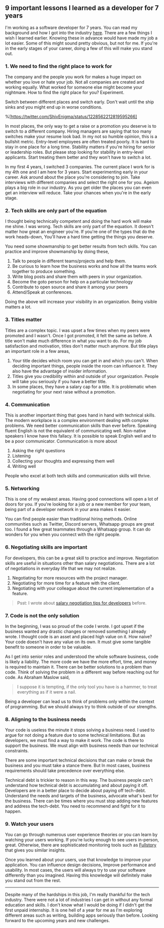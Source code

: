 ## 9 important lessons I learned as a developer for 7 years

I'm working as a software developer for 7 years. You can read my background and how I got into the industry [here](https://vikky.dev/college-degree).  There are a few things I wish I learned earlier. Knowing these in advance would have made my job a lot easier. Some of this might sound pretty obvious, but not for me. If you're in the early stages of your career, doing a few of this will make you stand out.

### 1. We need to find the right place to work for

The company and the people you work for makes a huge impact on whether you love or hate your job. Not all companies are created and working equally. What worked for someone else might become your nightmare. How to find the right place for you? Experiment.

Switch between different places and switch early. Don't wait until the ship sinks and you might end up in worse conditions.

%[https://twitter.com/ShivEnigma/status/1228562212819595266]

In most places, the only way to get a raise or a promotion you deserve is to switch to a different company. Hiring managers are saying that too many switches make your resume look bad. In my not so humble opinion, this is a bullshit metric. Entry-level employees are often treated poorly. It is hard to stay in one place for a long time. Stability matters if you're hiring for senior or leadership roles. But please stop looking for stability in entry-level applicants. Start treating them better and they won't have to switch a lot.

In my first 4 years, I switched 3 companies. The current place I work for is my 4th one and I am here for 3 years. Start experimenting early in your career. Ask around about the place you're considering to join. Take interviews with different companies and select the right one for you. Ageism plays a big role in our industry. As you get older the places you can even get an interview will reduce. Take your chances when you're in the early stage.

### 2. Tech skills are only part of the equation

I thought being technically competent and doing the hard work will make me shine. I was wrong. Tech skills are only part of the equation. It doesn't matter how great an engineer you're. If you're one of the types that do the work heads-down, You'll have a hard time getting the things you deserve.

You need some showmanship to get better results from tech skills. You can practice and improve showmanship by doing these,

1. Talk to people in different teams/projects and help them.
2. Be curious to learn how the business works and how all the teams work together to produce something.
3. Write blog posts and share them with peers in your organization.
4. Become the goto person for help on a particular technology
5. Contribute to open source and share it among your peers
6. Attend/Speak at conferences.

Doing the above will increase your visibility in an organization. Being visible matters a lot.

### 3. Titles matter

Titles are a complex topic. I was upset a few times when my peers were promoted and I wasn't. Once I got promoted, it felt the same as before. A title won't make much difference in what you want to do. For my job satisfaction and motivation, titles don't matter much anymore. But title plays an important role in a few areas,

1. Your title decides which room you can get in and which you can't. When deciding important things, people inside the room can influence it. They also have the advantage of insider information.
2. Titles give you credibility within and outside of your organization. People will take you seriously if you have a better title.
3. In some places, they have a salary cap for a title. It is problematic when negotiating for your next raise without a promotion.

### 4. Communication

This is another important thing that goes hand in hand with technical skills. The modern workplace is a complex environment dealing with complex problems. We need better communication skills than ever before. Speaking fluent English is not the equivalent of communicating well. Non-native speakers I know have this fallacy. It is possible to speak English well and to be a poor communicator. Communication is more about

1. Asking the right questions
2. Listening
3. Collecting your thoughts and expressing them well
4. Writing well

People who excel at both tech skills and communication skills will thrive.

### 5. Networking

This is one of my weakest areas. Having good connections will open a lot of doors for you. If you're looking for a job or a new member for your team, being part of a developer network in your area makes it easier.

You can find people easier than traditional hiring methods. Online communities such as Twitter, Discord servers, Whatsapp groups are great too. I found a few great teammates through a Whatsapp group. It can do wonders for you when you connect with the right people. 

### 6. Negotiating skills are important

For developers, this can be a great skill to practice and improve. Negotiation skills are useful in situations other than salary negotiations. There are a lot of negotiations in everyday life that we may not realize.
1. Negotiating for more resources with the project manager.
2. Negotiating for more time for a feature with the client.
3. Negotiating with your colleague about the current implementation of a feature.


> Psst: I wrote about  [salary negotiation tips for developers](https://vikky.dev/salary-negotiation-tips-for-developers)  before.

### 7. Code is not the only solution

In the beginning, I was so proud of the code I wrote. I got upset if the business wanted any drastic changes or removed something I already wrote. I thought code is an asset and placed high value on it. How naive? Your code doesn't have any value on its own. It must give some tangible benefit to someone in order to be valuable.

As I get into senior roles and understood the whole software business, code is likely a liability. The more code we have the more effort, time, and money is required to maintain it. There can be better solutions to a problem than code. Think of solving the problem in a different way before reaching out for code. As Abraham Maslow said,

> I suppose it is tempting, if the only tool you have is a hammer, to treat everything as if it were a nail.

Being a developer can lead us to think of problems only within the context of programming. But we should always try to think outside of our strengths.

### 8. Aligning to the business needs

Your code is useless the minute it stops solving a business need. I used to argue for not doing a feature due to some technical limitations. But as developers, we must find a way to make it work. The code is there to support the business. We must align with business needs than our technical constraints.

There are some important technical decisions that can make or break the business and you must take a stance there. But In most cases, business requirements should take precedence over everything else.

Technical debt is trickier to reason in this way. The business people can't understand how technical debt is accumulating and about paying it off. Developers are in a better place to decide about paying off tech-debt. Understand the needs and targets of the business, advocate what's best for the business. There can be times where you must stop adding new features and address the tech-debt. You need to recommend and fight for it to happen.

### 9. Watch your users
You can go through numerous user experience theories or you can learn by watching your users working. If you're lucky enough to see users in-person, great. Otherwise, there are sophisticated monitoring tools such as  [Fullstory](https://www.fullstory.com/)  that gives you similar insights.

Once you learned about your users, use that knowledge to improve your application. You can influence design decisions, Improve performance and usability. In most cases, the users will always try to use your software differently than you imagined. Having this knowledge will definitely make you stand out from the rest. 
___
Despite many of the hardships in this job, I'm really thankful for the tech industry. There were not a lot of industries I can get in without any formal education and skills. I don't know what I would be doing if I didn't get the first unpaid internship. It is one hell of a year for me as I'm exploring different areas such as writing, building apps seriously than before. Looking forward to the upcoming years and new challenges.
